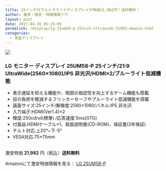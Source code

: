 ```yaml
---
title: 25インチのウルトラワイドディスプレイが特価21,982円！送料無料！
author: 激安・格安・特価情報ツウ
layout: post
date: 2017-04-16 05:25:09
permalink: /display/lg-25um58-p-25inch-ultrawide-21982-amazon.html
categories:
  - 液晶ディスプレイ
---
```


<div class="img-bg2 img_L">
<a target="_blank"  href="https://www.amazon.co.jp/gp/product/B01C5KVFW4/ref=as_li_tl?ie=UTF8&camp=247&creative=1211&creativeASIN=B01C5KVFW4&linkCode=as2&tag=tokkajohotsu-22&linkId=ccbd7efd10616121a582493b78650890"><img border="0" src="//ws-fe.amazon-adsystem.com/widgets/q?_encoding=UTF8&MarketPlace=JP&ASIN=B01C5KVFW4&ServiceVersion=20070822&ID=AsinImage&WS=1&Format=_SL250_&tag=tokkajohotsu-22" ></a><img src="//ir-jp.amazon-adsystem.com/e/ir?t=tokkajohotsu-22&l=am2&o=9&a=B01C5KVFW4" width="1" height="1" border="0" alt="" style="border:none !important; margin:0px !important;" />
</div>

### LG モニター ディスプレイ 25UM58-P 25インチ/21:9 UltraWide(2560×1080)/IPS 非光沢/HDMI×2/ブルーライト低減機能
<!--more-->

* 表示遅延を抑える機能や、暗部の視認性を向上するゲーム機能も搭載
* 目の負担を軽減するフリッカーセーフやブルーライト低減機能を搭載
* 画面サイズ:25インチ/解像度:2560×1080/パネル:IPS 非光沢
* 入力端子:HDMI(Ver1.4)×2
* 輝度:250cd/㎡(標準) /応答速度:5ms(GTG)
* 付属品:HDMIケーブル×1、取扱説明書(CD-ROM)、保証書(3年保証)
* チルト対応:上20°~下-5°
* VESA対応:75×75mm

<br clear="all" />激安特価 <span class="tokka-price"><strong>21,982</strong></span> 円（税込）**送料無料**

Amazonにて激安特価情報を見る： <span class="fs150p"><a href="https://www.amazon.co.jp/gp/product/B01C5KVFW4/ref=as_li_tl?ie=UTF8&camp=247&creative=1211&creativeASIN=B01C5KVFW4&linkCode=as2&tag=tokkajohotsu-22&linkId=ccbd7efd10616121a582493b78650890" target="_blank">LG 25UM58-P</a></span>
